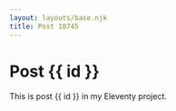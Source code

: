 ```yaml
---
layout: layouts/base.njk
title: Post 10745
---
```


# Post {{ id }}

This is post {{ id }} in my Eleventy project.
